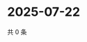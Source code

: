 # 2025-07-22

共 0 条

<!-- BEGIN ZHIHUVIDEO -->
<!-- 最后更新时间 Tue Jul 22 2025 00:14:38 GMT+0800 (China Standard Time) -->

<!-- END ZHIHUVIDEO -->

